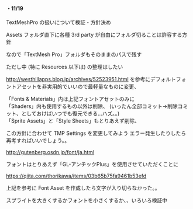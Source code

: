 <h4>・11/19</h4>

TextMeshPro の扱いについて検証・方針決め

Assets フォルダ直下に各種 3rd party が自由にフォルダ切ることは許容する方針

なので「TextMesh Pro」フォルダもそのままのパスで残す

ただし中 (特に Resources 以下は) の整理はしたい

http://westhillapps.blog.jp/archives/52523951.html
を参考にデフォルトフォントアセットを非実用的でいいので最軽量なものに変更、

「Fonts & Materials」内は上記フォントアセットのみに<br/>
「Shaders」内も使用するもの以外は削除、 (いったん全部コミット→削除コミット、としておけばいつでも復元できる…ハズ。。)<br/>
「Sprite Assets」と「Style Sheets」もとりあえず削除、<br/>

この方針に合わせて TMP Settings を変更してみよう
エラー発生したりしたら再考すればいいでしょう。。

http://gutenberg.osdn.jp/font/ja.html

フォントはとりあえず「GL-アンチックPlus」を使用させていただくことに

https://qiita.com/thorikawa/items/03b65b75fa9461b53efd

上記を参考に Font Asset を作成したら文字が入り切らなかった。。

スプライトを大きくするかフォントを小さくするか、、いろいろ検証中